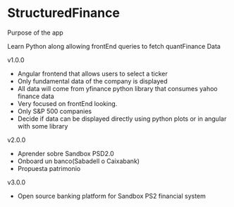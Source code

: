 # StructuredFinance

Purpose of the app

Learn Python along allowing frontEnd queries to fetch quantFinance Data

v1.0.0

- Angular frontend that allows users to select a ticker
- Only fundamental data of the company is displayed
- All data will come from yfinance python library that consumes yahoo finance data
- Very focused on frontEnd looking. 
- Only S&P 500 companies
- Decide if data can be displayed directly using python plots or in angular with some library




v2.0.0

- Aprender sobre Sandbox PSD2.0
- Onboard un banco(Sabadell o Caixabank)
- Propuesta patrimonio


v3.0.0

- Open source banking platform for Sandbox PS2 financial system
